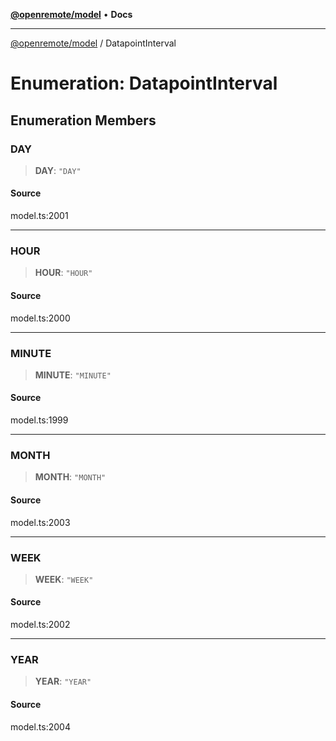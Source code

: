[**@openremote/model**](../README.md) • **Docs**

***

[@openremote/model](../globals.md) / DatapointInterval

# Enumeration: DatapointInterval

## Enumeration Members

### DAY

> **DAY**: `"DAY"`

#### Source

model.ts:2001

***

### HOUR

> **HOUR**: `"HOUR"`

#### Source

model.ts:2000

***

### MINUTE

> **MINUTE**: `"MINUTE"`

#### Source

model.ts:1999

***

### MONTH

> **MONTH**: `"MONTH"`

#### Source

model.ts:2003

***

### WEEK

> **WEEK**: `"WEEK"`

#### Source

model.ts:2002

***

### YEAR

> **YEAR**: `"YEAR"`

#### Source

model.ts:2004
